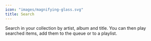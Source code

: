 ```yaml
---
icon: "images/magnifying-glass.svg"
title: Search
---
```

Search in your collection by artist, album and title. You can then play searched items, add them to the queue or to a playlist.
